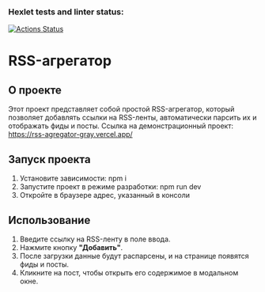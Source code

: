 ### Hexlet tests and linter status:

[![Actions Status](https://github.com/LizaGin/frontend-project-11/actions/workflows/hexlet-check.yml/badge.svg)](https://github.com/LizaGin/frontend-project-11/actions)

# RSS-агрегатор

## О проекте

Этот проект представляет собой простой RSS-агрегатор, который позволяет добавлять ссылки на RSS-ленты, автоматически парсить их и отображать фиды и посты.
Ссылка на демонстрационный проект: https://rss-agregator-gray.vercel.app/

## Запуск проекта

1. Установите зависимости:
   npm i
2. Запустите проект в режиме разработки:
   npm run dev
3. Откройте в браузере адрес, указанный в консоли

## Использование

1. Введите ссылку на RSS-ленту в поле ввода.
2. Нажмите кнопку **"Добавить"**.
3. После загрузки данные будут распарсены, и на странице появятся фиды и посты.
4. Кликните на пост, чтобы открыть его содержимое в модальном окне.

